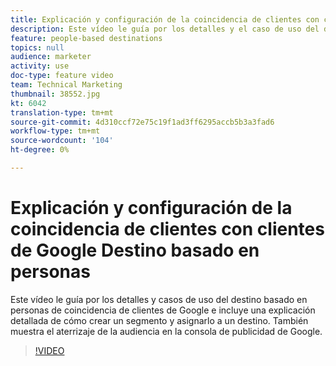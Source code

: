 ```yaml
---
title: Explicación y configuración de la coincidencia de clientes con clientes de Google Destino basado en personas
description: Este vídeo le guía por los detalles y el caso de uso del destino basado en personas de Coincidencia de clientes de Google, e incluye un tutorial sobre la creación de un segmento y su asignación a un destino. También muestra el aterrizaje de la audiencia en la consola de publicidad de Google.
feature: people-based destinations
topics: null
audience: marketer
activity: use
doc-type: feature video
team: Technical Marketing
thumbnail: 38552.jpg
kt: 6042
translation-type: tm+mt
source-git-commit: 4d310ccf72e75c19f1ad3ff6295accb5b3a3fad6
workflow-type: tm+mt
source-wordcount: '104'
ht-degree: 0%

---
```



# Explicación y configuración de la coincidencia de clientes con clientes de Google Destino basado en personas

Este vídeo le guía por los detalles y casos de uso del destino basado en personas de coincidencia de clientes de Google e incluye una explicación detallada de cómo crear un segmento y asignarlo a un destino. También muestra el aterrizaje de la audiencia en la consola de publicidad de Google.

>[!VIDEO](https://video.tv.adobe.com/v/38552/?quality=12&learn=on)
